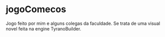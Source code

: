 # jogoComecos
Jogo feito por mim e alguns colegas da faculdade. Se trata de uma visual novel feita na engine TyranoBuilder.
